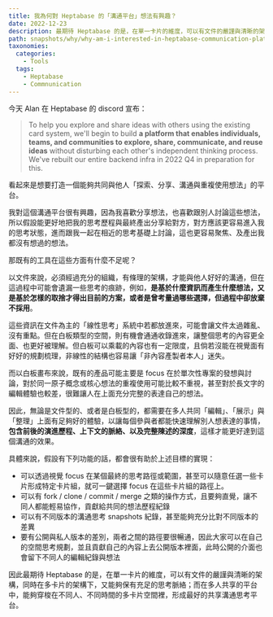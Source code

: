 ```yaml
---
title: 我為何對 Heptabase 的「溝通平台」想法有興趣？
date: 2022-12-23
description: 最期待 Heptabase 的是，在單一卡片的維度，可以有文件的嚴謹與清晰的架構，同時在多卡片的架構下，又能夠保有充足的思考脈絡；而在多人共享的平台中，能夠穿梭在不同人、不同時間的多卡片空間裡，形成最好的共享溝通思考平台。
path: snapshots/why/why-am-i-interested-in-heptabase-communication-platform
taxonomies:
  categories: 
    - Tools
  tags: 
    - Heptabase
    - Commnunication
---
```


今天 Alan 在 Heptabase 的 discord 宣布：

> To help you explore and share ideas with others using the existing card system, we'll begin to build **a platform that enables individuals, teams, and communities to explore, share, communicate, and reuse ideas** without disturbing each other's independent thinking process. We've rebuilt our entire backend infra in 2022 Q4 in preparation for this.

看起來是想要打造一個能夠共同與他人「探索、分享、溝通與重複使用想法」的平台。

我對這個溝通平台很有興趣，因為我喜歡分享想法，也喜歡跟別人討論這些想法，所以假設能更好地把我的思考歷程與最終產出分享給對方，對方應該更容易進入我的思考狀態，進而跟我一起在相近的思考基礎上討論，這也更容易聚焦、及產出我都沒有想過的想法。

那既有的工具在這些方面有什麼不足呢？

以文件來說，必須經過充分的組織，有條理的架構，才能與他人好好的溝通，但在這過程中可能會遺漏一些思考的痕跡，例如，**是基於什麼資訊而產生什麼想法，又是基於怎樣的取捨才得出目前的方案，或者是曾考量過哪些選擇，但過程中卻放棄不採用**。

這些資訊在文件為主的「線性思考」系統中若都放進來，可能會讓文件太過雜亂、沒有重點。但在白板類型的空間，則有機會通通收錄進來，讓整個思考的內容更全面、也更好被理解。但白板可以乘載的內容也有一定限度，且倘若沒能在視覺面有好好的規劃梳理，非線性的結構也容易讓「非內容產製者本人」迷失。

而以白板畫布來說，既有的產品可能主要是 focus 在於單次性專案的發想與討論，對於同一原子概念或核心想法的重複使用可能比較不重視，甚至對於長文字的編輯體驗也較差，很難讓人在上面充分完整的表達自己的想法。

因此，無論是文件型的、或者是白板型的，都需要在多人共同「編輯」、「展示」與「整理」上面有足夠好的體驗，以讓每個參與者都能快速理解別人想表達的事情，**包含前後的演進歷程、上下文的脈絡、以及完整陳述的深度**，這樣才能更好達到這個溝通的效果。

具體來說，假設有下列功能的話，都會很有助於上述目標的實現：

- 可以透過視覺 focus 在某個最終的思考路徑或範圍，甚至可以隨意任選一些卡片形成特定卡片組，就可一鍵選擇 focus 在這些卡片組的路徑上。
- 可以有 fork / clone / commit / merge 之類的操作方式，且要夠直覺，讓不同人都能輕易協作，貢獻給共同的想法歷程紀錄
- 可以有不同版本的溝通思考 snapshots 紀錄，甚至能夠充分比對不同版本的差異
- 要有公開與私人版本的差別，兩者之間的路徑要很暢通，因此大家可以在自己的空間思考規劃，並且貢獻自己的內容上去公開版本裡面，此時公開的介面也會留下不同人的編輯紀錄與想法

因此最期待 Heptabase 的是，在單一卡片的維度，可以有文件的嚴謹與清晰的架構，同時在多卡片的架構下，又能夠保有充足的思考脈絡；而在多人共享的平台中，能夠穿梭在不同人、不同時間的多卡片空間裡，形成最好的共享溝通思考平台。